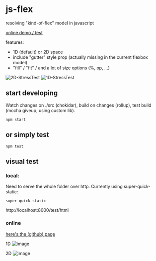 # js-flex

resolving "kind-of-flex" model in javascript

[online demo / test](https://jniac.github.io/js-flex/test/html/)

features: 
- 1D (default) or 2D space
- include "gutter" style prop (actually missing in the current flexbox model)
- "fill" / "fit" / and a lot of size options (%, op, ...)

![2D-StressTest](https://user-images.githubusercontent.com/11039919/112748031-7a639380-8fb9-11eb-9fff-7a03714fdc33.png)
![1D-StressTest](https://user-images.githubusercontent.com/11039919/112748034-7d5e8400-8fb9-11eb-9455-372579b23810.png)


## start developing
Watch changes on ./src (chokidar), build on changes (rollup), test build (mocha giveup, using custom lib).
```
npm start
```

## or simply test
```
npm test
```

## visual test

### local:
Need to serve the whole folder over http. Currently using super-quick-static:
```
super-quick-static
```
http://localhost:8000/test/html

### online
[here's the (github) page](https://jniac.github.io/js-flex/test/html/)

1D
![image](https://user-images.githubusercontent.com/11039919/112734983-7d26a000-8f49-11eb-857c-35a1169dd22f.png)

2D
![image](https://user-images.githubusercontent.com/11039919/112735032-c971e000-8f49-11eb-8e99-52d21033bf41.png)
